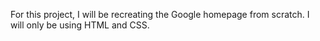 For this project, I will be recreating the Google homepage from scratch. I will only be using HTML and CSS.